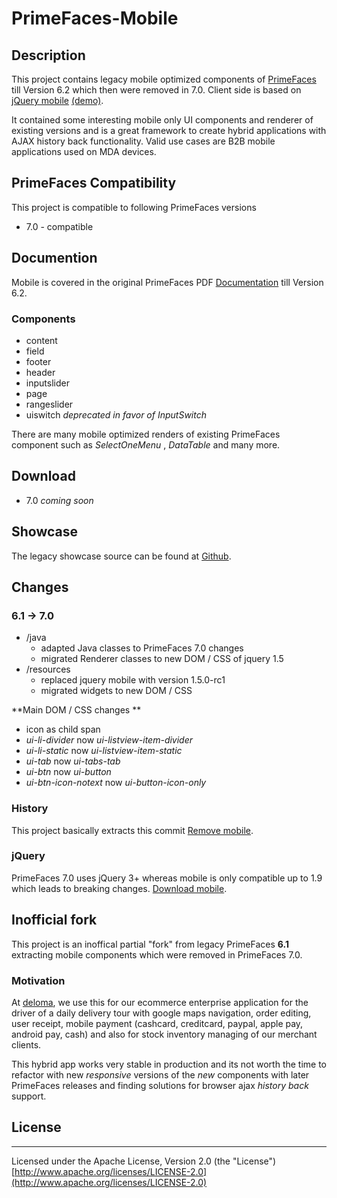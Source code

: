 # PrimeFaces-Mobile

## Description

This project contains legacy mobile optimized components of [PrimeFaces](https://www.primefaces.org/) till Version 6.2 which then were removed in 7.0. Client side is based on [jQuery mobile](https://jquerymobile.com/) [(demo)](https://demos.jquerymobile.com/1.5.0-rc1/).

It contained some interesting mobile only UI components and renderer of existing versions and is a great framework to create hybrid applications with AJAX history back functionality. Valid use cases are B2B mobile applications used on MDA devices.

## PrimeFaces Compatibility

This project is compatible to following PrimeFaces versions

* 7.0 - compatible

## Documention

Mobile is covered in the original PrimeFaces PDF [Documentation](https://www.primefaces.org/documentation/) till Version 6.2.

### Components

* content
* field
* footer
* header
* inputslider
* page
* rangeslider
* uiswitch _deprecated in favor of InputSwitch_

There are many mobile optimized renders of existing PrimeFaces component such as  _SelectOneMenu_ ,  _DataTable_  and many more.

## Download

* 7.0  _coming soon_

## Showcase

The legacy showcase source can be found at [Github](https://github.com/primefaces/primefaces-showcase-legacy/tree/6_1).  

## Changes

### 6.1 -> 7.0

- /java
    - adapted Java classes to PrimeFaces 7.0 changes
    - migrated Renderer classes to new DOM / CSS of jquery 1.5
- /resources
    - replaced jquery mobile with version 1.5.0-rc1
    - migrated widgets to new DOM / CSS
    
    
**Main DOM / CSS changes **

- icon as child span
- _ui-li-divider_  now _ui-listview-item-divider_
- _ui-li-static_  now  _ui-listview-item-static_
- _ui-tab_  now  _ui-tabs-tab_
- _ui-btn_  now  _ui-button_
- _ui-btn-icon-notext_  now  _ui-button-icon-only_


### History

This project basically extracts this commit [Remove mobile](https://github.com/primefaces/primefaces/issues/3386).

### jQuery

PrimeFaces 7.0 uses jQuery 3+ whereas mobile is only compatible up to 1.9 which leads to breaking changes. [Download mobile](https://releases.jquery.com/mobile/).

## Inofficial fork

This project is an inoffical partial "fork" from legacy PrimeFaces **6.1** extracting mobile components which were removed in PrimeFaces 7.0. 

### Motivation

At [deloma](https://www.deloma.de/Agentur/wp/Logistik-Software), we use this for our ecommerce enterprise application for the driver of a daily delivery tour with google maps navigation, order editing, user receipt, mobile payment (cashcard, creditcard, paypal, apple pay, android pay, cash) and also for stock inventory managing of our merchant clients.

This hybrid app works very stable in production and its not worth the time to refactor with new _responsive_ versions of the _new_ components with later PrimeFaces releases and finding solutions for browser ajax _history back_ support.

## License

***
Licensed under the Apache License, Version 2.0 (the "License") [http://www.apache.org/licenses/LICENSE-2.0](http://www.apache.org/licenses/LICENSE-2.0)